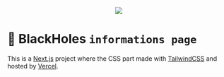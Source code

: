 <p align="center"><a href="https://wendeplatz.monster" target="_blank">
<img src="https://i.imgur.com/LJJN7cv.png">
</a></p>

# 🤟 BlackHoles `informations page`

This is a [Next.js](https://nextjs.com/) project where the CSS part made with [TailwindCSS](https://tailwindcss.com) and hosted by [Vercel](https://vercel.com/).
